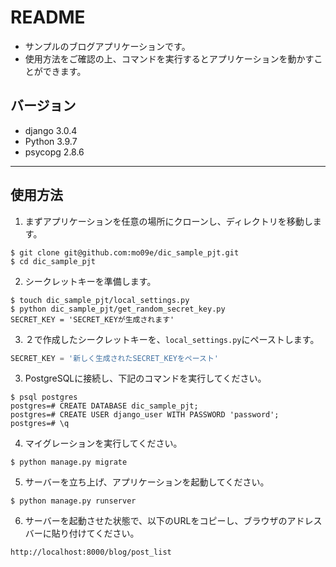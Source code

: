 # README
- サンプルのブログアプリケーションです。
- 使用方法をご確認の上、コマンドを実行するとアプリケーションを動かすことができます。

## バージョン
- django 3.0.4
- Python 3.9.7
- psycopg 2.8.6
___

## 使用方法
1. まずアプリケーションを任意の場所にクローンし、ディレクトリを移動します。
```
$ git clone git@github.com:mo09e/dic_sample_pjt.git
$ cd dic_sample_pjt
```
2. シークレットキーを準備します。
```
$ touch dic_sample_pjt/local_settings.py
$ python dic_sample_pjt/get_random_secret_key.py
SECRET_KEY = 'SECRET_KEYが生成されます'
```
3. ２で作成したシークレットキーを、`local_settings.py`にペーストします。

```python:dic_sample_pjt/local_settings.py
SECRET_KEY = '新しく生成されたSECRET_KEYをペースト'
```

3. PostgreSQLに接続し、下記のコマンドを実行してください。
```
$ psql postgres
postgres=# CREATE DATABASE dic_sample_pjt;
postgres=# CREATE USER django_user WITH PASSWORD 'password';
postgres=# \q
```
4. マイグレーションを実行してください。
```
$ python manage.py migrate
```
5. サーバーを立ち上げ、アプリケーションを起動してください。
```
$ python manage.py runserver
```
6. サーバーを起動させた状態で、以下のURLをコピーし、ブラウザのアドレスバーに貼り付けてください。
```
http://localhost:8000/blog/post_list
```